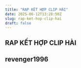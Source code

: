 ```yaml
---
title: "RAP KẾT HỢP CLIP HÀI"
date: 2025-06-12T13:28:50Z
slug: rap-ket-hop-clip-hai
draft: false
---
```


## RAP KẾT HỢP CLIP HÀI

## revenger1996

